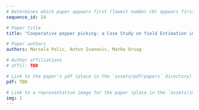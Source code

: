 ```yaml
---
# Determines which paper appears first (lowest number (0) appears first)
sequence_id: 24

# Paper title
title: "Cooperative pepper picking: a Case Study on Yield Estimation in IndoorAgriculture (Poster)"

# Paper authors
authors: Marsela Polic, Antun Ivanovic, Matko Orsag

# Author affiliations
# affil: TBD

# Link to the paper's pdf (place in the `assets/pdf/papers` directory)
pdf: TBD

# Link to a representative image for the paper (place in the `assets/img/papers` directory)
img: 1
---
```

